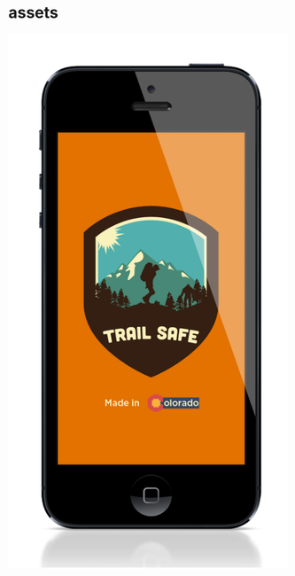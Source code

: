 assets
======


![ScreenShot](https://github.com/TrailSafe/assets/blob/master/ScreenShots/TS1-Home_02.png)
